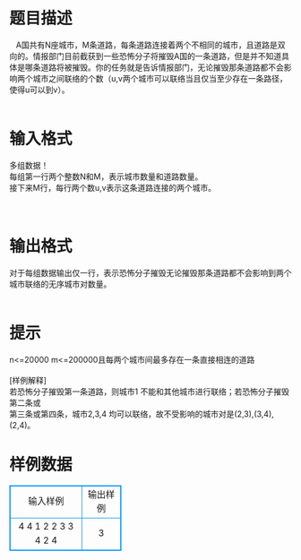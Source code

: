 # 

 
 # 题目描述 
&nbsp;&nbsp;&nbsp;A国共有N座城市，M条道路，每条道路连接着两个不相同的城市，且道路是双向的。情报部门目前截获到一些恐怖分子将摧毁A国的一条道路，但是并不知道具体是哪条道路将被摧毁。你的任务就是告诉情报部门，无论摧毁那条道路都不会影响两个城市之间联络的个数（u,v两个城市可以联络当且仅当至少存在一条路径，使得u可以到v）。<br><br> 

 
 # 输入格式 
多组数据！<br>每组第一行两个整数N和M，表示城市数量和道路数量。<br>接下来M行，每行两个数u,v表示这条道路连接的两个城市。<br><br><br> 

 
 # 输出格式 
对于每组数据输出仅一行，表示恐怖分子摧毁无论摧毁那条道路都不会影响到两个城市联络的无序城市对数量。<br><br> 

 
 # 提示 
n&lt;=20000&nbsp;m&lt;=200000且每两个城市间最多存在一条直接相连的道路<br><br>[样例解释]<br>若恐怖分子摧毁第一条道路，则城市1&nbsp;不能和其他城市进行联络；若恐怖分子摧毁第二条或<br>第三条或第四条，城市2,3,4&nbsp;均可以联络，故不受影响的城市对是(2,3),(3,4),(2,4)。<br> 
# 样例数据
<style>
        table,table tr th, table tr td { border:1px solid #0094ff; }
        table { width: 200px; min-height: 25px; line-height: 25px; text-align: center; border-collapse: collapse;}   
    </style>
<table>
	<tr>
		<td>输入样例</td>
		<td>输出样例</td>
	</tr>
<tr><td>4 4
1 2
2 3
3 4
2 4


</td><td>3


</td></tr></table>
